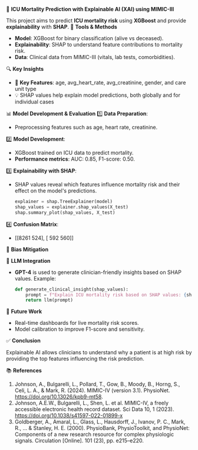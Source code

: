 🏥 **ICU Mortality Prediction with Explainable AI (XAI) using MIMIC-III**

This project aims to predict **ICU mortality risk** using **XGBoost** and provide **explainability** with **SHAP**. 
🧰 **Tools & Methods**

* **Model**: XGBoost for binary classification (alive vs deceased).
* **Explainability**: SHAP to understand feature contributions to mortality risk.
* **Data**: Clinical data from MIMIC-III (vitals, lab tests, comorbidities).

🔍 **Key Insights**

* 🔬 **Key Features**: age, avg_heart_rate, avg_creatinine, gender, and care unit type 
* 💡 SHAP values help explain model predictions, both globally and for individual cases
  
📊 **Model Development & Evaluation**
1️⃣ **Data Preparation**:

* Preprocessing features such as age, heart rate, creatinine.

2️⃣ **Model Development**:

* XGBoost trained on ICU data to predict mortality.
* **Performance metrics**: AUC: 0.85, F1-score: 0.50.

3️⃣ **Explainability with SHAP**:

* SHAP values reveal which features influence mortality risk and their effect on the model's predictions.

  ```python
  explainer = shap.TreeExplainer(model)
  shap_values = explainer.shap_values(X_test)
  shap.summary_plot(shap_values, X_test)
  ```

4️⃣ **Confusion Matrix**:

* \[\[8261  524], \[ 592  560]]

🧩 **Bias Mitigation**

💬 **LLM Integration**

* **GPT-4** is used to generate clinician-friendly insights based on SHAP values. Example:

  ```python
  def generate_clinical_insight(shap_values):
      prompt = f"Explain ICU mortality risk based on SHAP values: {shap_values}"
      return llm(prompt)
  ```

🔭 **Future Work**

* Real-time dashboards for live mortality risk scores.
* Model calibration to improve F1-score and sensitivity.

✅ **Conclusion**

Explainable AI allows clinicians to understand why a patient is at high risk by providing the top features influencing the risk prediction. 

📚 **References**

1. Johnson, A., Bulgarelli, L., Pollard, T., Gow, B., Moody, B., Horng, S., Celi, L. A., & Mark, R. (2024). MIMIC-IV (version 3.1). PhysioNet. https://doi.org/10.13026/kpb9-mt58.
2. Johnson, A.E.W., Bulgarelli, L., Shen, L. et al. MIMIC-IV, a freely accessible electronic health record dataset. Sci Data 10, 1 (2023). https://doi.org/10.1038/s41597-022-01899-x
3. Goldberger, A., Amaral, L., Glass, L., Hausdorff, J., Ivanov, P. C., Mark, R., ... & Stanley, H. E. (2000). PhysioBank, PhysioToolkit, and PhysioNet: Components of a new research resource for complex physiologic signals. Circulation [Online]. 101 (23), pp. e215–e220.

